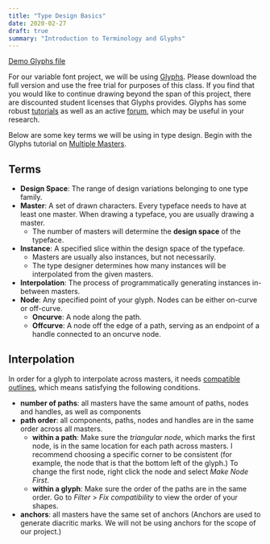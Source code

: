 ```yaml
---
title: "Type Design Basics"
date: 2020-02-27
draft: true
summary: "Introduction to Terminology and Glyphs"
---
```


[Demo Glyphs file](https://github.com/risd-web/webtype-demos/tree/master/03-variable-font)

For our variable font project, we will be using [Glyphs](https://glyphsapp.com/).
Please download the full version and use the free trial for purposes of this class.
If you find that you would like to continue drawing beyond the span of this project, there are discounted student licenses that Glyphs provides.
Glyphs has some robust [tutorials](https://glyphsapp.com/tutorials) as well as an active [forum](https://forum.glyphsapp.com/), which may be useful in your research.

Below are some key terms we will be using in type design.
Begin with the Glyphs tutorial on [Multiple Masters](https://glyphsapp.com/tutorials/multiple-masters-part-1-setting-up-masters).

## Terms

- **Design Space**: The range of design variations belonging to one type family.
- **Master**: A set of drawn characters. Every typeface needs to have at least one master. When drawing a typeface, you are usually drawing a master.
  - The number of masters will determine the **design space** of the typeface.
- **Instance**: A specified slice within the design space of the typeface. 
  - Masters are usually also instances, but not necessarily.
  - The type designer determines how many instances will be interpolated from the given masters.
- **Interpolation**: The process of programmatically generating instances in-between masters.
- **Node**: Any specified point of your glyph. Nodes can be either on-curve or off-curve.
  - **Oncurve**: A node along the path.
  - **Offcurve**: A node off the edge of a path, serving as an endpoint of a handle connected to an oncurve node.

## Interpolation
In order for a glyph to interpolate across masters, it needs [compatible outlines](https://glyphsapp.com/tutorials/multiple-masters-part-2-keeping-your-outlines-compatible), which means satisfying the following conditions.
  - **number of paths**: all masters have the same amount of paths, nodes and handles, as well as components
  - **path order**: all components, paths, nodes and handles are in the same order across all masters. 
    - **within a path**: Make sure the *triangular node*, which marks the first node, is in the same location for each path across masters. I recommend choosing a specific corner to be consistent (for example, the node that is that the bottom left of the glyph.) To change the first node, right click the node and select *Make Node First*. 
    - **within a glyph**: Make sure the order of the paths are in the same order. Go to *Filter* > *Fix compatibility* to view the order of your shapes.
  - **anchors**: all masters have the same set of anchors (Anchors are used to generate diacritic marks. We will not be using anchors for the scope of our project.)



